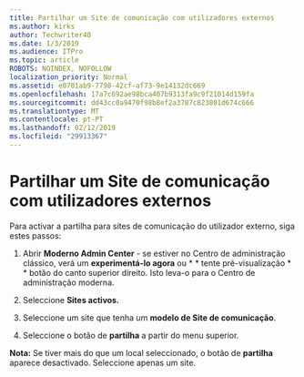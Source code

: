 ```yaml
---
title: Partilhar um Site de comunicação com utilizadores externos
ms.author: kirks
author: Techwriter40
ms.date: 1/3/2019
ms.audience: ITPro
ms.topic: article
ROBOTS: NOINDEX, NOFOLLOW
localization_priority: Normal
ms.assetid: e0701ab9-7798-42cf-af73-9e14132dc669
ms.openlocfilehash: 17a7c692ae98bca407b9313fa9c9f21014d159fa
ms.sourcegitcommit: dd43cc0a9470f98b8ef2a3787c823801d674c666
ms.translationtype: MT
ms.contentlocale: pt-PT
ms.lasthandoff: 02/12/2019
ms.locfileid: "29913367"
---
```

# <a name="share-a-communication-site-with-external-users"></a>Partilhar um Site de comunicação com utilizadores externos

Para activar a partilha para sites de comunicação do utilizador externo, siga estes passos: 
  
1. Abrir **Moderno Admin Center** - se estiver no Centro de administração clássico, verá um **experimentá-lo agora** ou * * tente pré-visualização * * botão do canto superior direito. Isto leva-o para o Centro de administração moderna. 
  
2. Seleccione **Sites activos.**
  
3. Seleccione um site que tenha um **modelo de Site de comunicação**. 
  
4. Seleccione o botão de **partilha** a partir do menu superior. 
  
 **Nota:** Se tiver mais do que um local seleccionado, o botão de **partilha** aparece desactivado. Seleccione apenas um site. 
  

